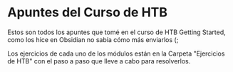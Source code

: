# Apuntes del Curso de HTB

Estos son todos los apuntes que tomé en el curso de HTB Getting Started, como los hice en Obsidian no sabía cómo más enviarlos (;

Los ejercicios de cada uno de los módulos están en la Carpeta "Ejercicios de HTB" con el paso a paso que lleve a cabo para resolverlos.
